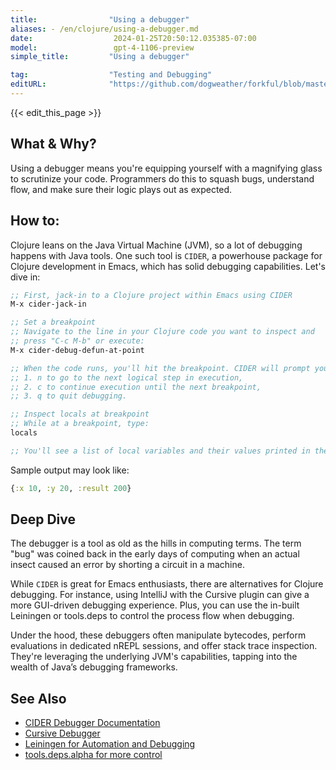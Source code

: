 ```yaml
---
title:                "Using a debugger"
aliases: - /en/clojure/using-a-debugger.md
date:                  2024-01-25T20:50:12.035385-07:00
model:                 gpt-4-1106-preview
simple_title:         "Using a debugger"

tag:                  "Testing and Debugging"
editURL:              "https://github.com/dogweather/forkful/blob/master/content/en/clojure/using-a-debugger.md"
---
```


{{< edit_this_page >}}

## What & Why?
Using a debugger means you're equipping yourself with a magnifying glass to scrutinize your code. Programmers do this to squash bugs, understand flow, and make sure their logic plays out as expected.

## How to:
Clojure leans on the Java Virtual Machine (JVM), so a lot of debugging happens with Java tools. One such tool is `CIDER`, a powerhouse package for Clojure development in Emacs, which has solid debugging capabilities. Let's dive in:

```clojure
;; First, jack-in to a Clojure project within Emacs using CIDER
M-x cider-jack-in

;; Set a breakpoint
;; Navigate to the line in your Clojure code you want to inspect and
;; press "C-c M-b" or execute:
M-x cider-debug-defun-at-point

;; When the code runs, you'll hit the breakpoint. CIDER will prompt you with:
;; 1. n to go to the next logical step in execution,
;; 2. c to continue execution until the next breakpoint,
;; 3. q to quit debugging.

;; Inspect locals at breakpoint
;; While at a breakpoint, type:
locals

;; You'll see a list of local variables and their values printed in the minibuffer.
```
Sample output may look like:
```clojure
{:x 10, :y 20, :result 200}
```

## Deep Dive
The debugger is a tool as old as the hills in computing terms. The term "bug" was coined back in the early days of computing when an actual insect caused an error by shorting a circuit in a machine.

While `CIDER` is great for Emacs enthusiasts, there are alternatives for Clojure debugging. For instance, using IntelliJ with the Cursive plugin can give a more GUI-driven debugging experience. Plus, you can use the in-built Leiningen or tools.deps to control the process flow when debugging.

Under the hood, these debuggers often manipulate bytecodes, perform evaluations in dedicated nREPL sessions, and offer stack trace inspection. They're leveraging the underlying JVM's capabilities, tapping into the wealth of Java’s debugging frameworks.

## See Also
- [CIDER Debugger Documentation](https://docs.cider.mx/cider/debugging/debugger.html)
- [Cursive Debugger](https://cursive-ide.com/userguide/debugging.html)
- [Leiningen for Automation and Debugging](https://leiningen.org/)
- [tools.deps.alpha for more control](https://github.com/clojure/tools.deps.alpha)

